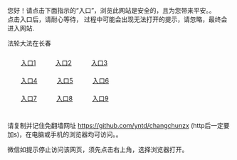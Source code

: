 您好！请点击下面指示的“入口”，浏览此网站是安全的，且为您带来平安。。 <br/>
点击入口后，请耐心等待， 过程中可能会出现无法打开的提示，请忽略，最终会进入网站. </br>

法轮大法在长春<br/>
<div style="padding:10px"><a style="margin:20px" target="_blank" href="https://d2osm1ds0bnmq0.cloudfront.net/2Qpsp?aatzh" id="ccLink1" rel="nofollow">入口1</a> <a target="_blank" style="margin:20px" href="https://d3bbsh2mcf8i79.cloudfront.net/2Qpsp?caxogbu" id="ccLink2" rel="nofollow">入口2</a> <a style="margin:20px" target="_blank" href="https://d17qrburmtxwbv.cloudfront.net/2Qpsp?dkxegvta" id="ccLink3" rel="nofollow">入口3</a></div>

<div style="padding:10px" ><a style="margin:20px" target="_blank" href="https://d2osm1ds0bnmq0.cloudfront.net/2Qpsp?aatzh" id="ccLink4" rel="nofollow">入口4</a> <a style="margin:20px" href="https://d3bbsh2mcf8i79.cloudfront.net/2Qpsp?caxogbu" target="_blank" id="ccLink5" rel="nofollow">入口5</a> <a style="margin:20px" href="https://d17qrburmtxwbv.cloudfront.net/2Qpsp?dkxegvta" target="_blank" id="ccLink6" rel="nofollow">入口6</a></div>

<div style="padding:10px"><a style="margin:20px" target="_blank" href="https://d2osm1ds0bnmq0.cloudfront.net/2Qpsp?aatzh" id="ccLink7" rel="nofollow">入口7</a> <a style="margin:20px" href="https://d3bbsh2mcf8i79.cloudfront.net/2Qpsp?caxogbu" target="_blank" id="ccLink8" rel="nofollow">入口8</a> <a style="margin:20px" target="_blank" href="https://d17qrburmtxwbv.cloudfront.net/2Qpsp?dkxegvta" id="ccLink9" rel="nofollow">入口9</a></div>

<br/>



请复制并记住免翻墙网址 https://github.com/yntd/changchunzx (http后一定要加s)，在电脑或手机的浏览器均可访问。。<br/>

微信如提示停止访问该网页，须先点击右上角，选择浏览器打开。
